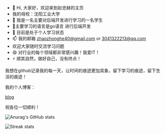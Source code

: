 
- 👋 Hi, 大家好，欢迎来到赵忠赫的主页
- 我的母校：沈阳工业大学
- 👀 我是一名主要对后端开发进行学习的一名学生
- 🌱主要学习的语言是go语言 进行后端开发
- 💞️ 目前是处于个人学习状态
- 📫 我的邮箱 zhaozhonghe40@gmail.com or 3041322213@qq.com
- 欢迎大家随时交流学习问题
- 😄  对行业的每个领域都非常感兴趣！我爱IT！
- ⚡ 顺其自然，做好自己，没有终点！

我想在github记录我的每一天，让时间的痕迹更加具象，留下学习的痕迹，留下生活的痕迹！

我的个人博客：

  [blog](https://whuichenggong.github.io/)
  
祝各位一切顺利！
<!---
Passion never fails
--->

![Anurag's GitHub stats](https://github-readme-stats.vercel.app/api?username=Whuichenggong&theme=merko&show_icons=true)

![Streak stats](https://github-readme-streak-stats.herokuapp.com/?user=Whuichenggong&show_icons=true&theme=tokyonight)

